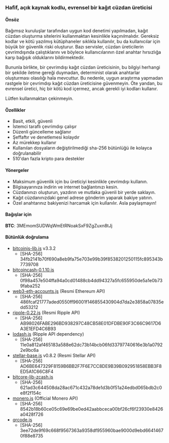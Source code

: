### Hafif, açık kaynak kodlu, evrensel bir kağıt cüzdan üreticisi

#### Önsöz
Bağımsız kuruluşlar tarafından uygun kod denetimi yapılmadan, kağıt cüzdan oluşturma sitelerini kullanmaktan kesinlikle kaçınılmalıdır. Gereksiz kodlar ve kötü yazılmış kütüphaneler sıklıkla kullanılır, bu da kullanıcılar için büyük bir güvenlik riski oluşturur. Bazı servisler, cüzdan üreticilerin çevrimdışında çalıştıklarını ve böylece kullanıcılarının özel anahtar hırsızlığa karşı bağışık olduklarını bildirmektedir.

Bununla birlikte, bir çevrimdışı kağıt cüzdan üreticisinin, bu bilgiyi herhangi bir şekilde iletme gereği duymadan, determinist olarak anahtarlar oluşturması olasılığı hala mevcuttur. Bu nedenle, uygun araştırma yapmadan rastgele bir çevrimdışı kağıt cüzdan üreticisine güvenmeyin. Öte yandan, bu evrensel üretici, hiç bir kötü kod içermez, ancak gerekli iyi kodları kullanır.

Lütfen kullanmaktan çekinmeyin.

#### Özellikler
* Basit, etkili, güvenli
* İstemci taraflı çevrimdışı çalışır
* Düzenli güncelleme sağlanır
* Şeffaftır ve denetlemesi kolaydır
* Az mürekkep kullanır
* Kullanılan dosyaların değiştirilmediği sha-256 bütünlüğü ile kolayca doğrulanabilir
* 510'dan fazla kripto para destekler

#### Yönergeler
* Maksimum güvenlik için bu üreticiyi kesinlikle çevrimdışı kullanın.
* Bilgisayarınıza indirin ve internet bağlantınızı kesin.
* Cüzdanınızı oluşturun, yazdırın ve mutlaka güvenli bir yerde saklayın.
* Kağıt cüzdanınızdaki genel adrese gönderim yaparak bakiye yatırın.
* Özel anahtarınız bakiyenizi harcamak için kullanılır. Asla paylaşmayın!

#### Bağışlar için
**BTC**: 3MEmomSUDWqWmEtRNoakSxF9ZgZuxn8tJj   


#### Bütünlük doğrulama
* [bitcoinjs-lib.js](https://github.com/bitcoinjs/bitcoinjs-lib) v3.3.2
	* [SHA-256] 34fb2141b70f690a8eb9fa75e703e99b39f8538201250115fc895343b7739708
* [bitcoincash-0.1.10.js](https://github.com/bitcoincashjs/bitcoincashjs)
	* [SHA-256] 0f98a457e504ffa94a0cd01488cb4dd94327a5fc655950de5a1e0b739faba252
* [web3-eth-accounts.js](https://github.com/ethereum/web3.js) (Resmi Ethereum API)
	* [SHA-256] 486fcaf21777aded0550ff96001f146855430904d7da2e3858a07835edd53212
* [ripple-0.22.js](https://github.com/ripple/ripple-lib/releases) (Resmi Ripple API)
	* [SHA-256] AB98026FABE296BD938297C48CB58E01DFDBE90F3C66C9617D6A3E1EFD4C6B93
* [lodash.js](https://github.com/lodash/lodash) (Ripple API dependency)
	* [SHA-256] 11e0a812af465183a588e62dc73b14bcb06fd33797740616e3b1a07922e9bc6a
* [stellar-base.js](https://github.com/stellar/bower-js-stellar-base) v0.8.2 (Resmi Stellar API)
	* [SHA-256] AD6BE647329F8159B6BB2F7F6E7CC8DE9B39B092951858EBB3F8ED5A1C66C8F4
* [bitcore-lib-zcash.js](https://github.com/bitmex/zcash-bitcore-lib)
	* [SHA-256] 621ad3c644508da28ac671c432a78de1d3b0f51a24edbd065bdb2c0e8f2f154c
* [monero.js](https://github.com/monero-project/monero) (Official Monero API)
	* [SHA-256] 8542b18b60ce05c69e69be0ed42aabbceca00bf26cf6f23930e8426a0428f726
* [qrcode.js](https://github.com/davidshimjs/qrcodejs) 
	* [SHA-256] 3ee72de9f69c668f9567363a9358df955960bae9000d9ebd66414670f88e8735
